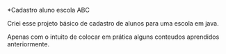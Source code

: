 *Cadastro aluno escola ABC

Criei esse projeto básico de cadastro de alunos para uma escola em java.

Apenas com o intuito de colocar em prática alguns conteudos aprendidos anteriormente.
